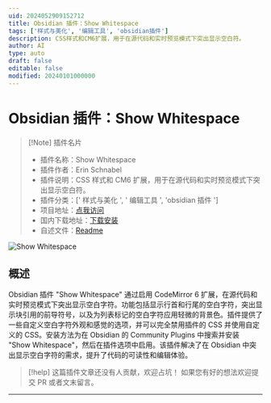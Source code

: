 ```yaml
---
uid: 2024052909152712
title: Obsidian 插件：Show Whitespace
tags: ['样式与美化', '编辑工具', 'obsidian插件']
description: CSS样式和CM6扩展，用于在源代码和实时预览模式下突出显示空白符。
author: AI
type: auto
draft: false
editable: false
modified: 20240101000000
---
```


# Obsidian 插件：Show Whitespace

> [!Note] 插件名片
> - 插件名称：Show Whitespace
> - 插件作者：Erin Schnabel
> - 插件说明：CSS 样式和 CM6 扩展，用于在源代码和实时预览模式下突出显示空白符。
> - 插件分类：[' 样式与美化 ', ' 编辑工具 ', 'obsidian 插件 ']
> - 项目地址：[点我访问](https://github.com/ebullient/obsidian-show-whitespace-cm6)
> - 国内下载地址：[下载安装](https://pkmer.cn/products/plugin/pluginMarket/?show-whitespace-cm6)
> - 自述文件：[Readme](https://ghproxy.net/https://raw.githubusercontent.com/ebullient/obsidian-show-whitespace-cm6/main/README.md)

![Show Whitespace](https://cdn.pkmer.cn/covers/show-whitespace-cm6.png!pkmer)

## 概述

Obsidian 插件 "Show Whitespace" 通过启用 CodeMirror 6 扩展，在源代码和实时预览模式下突出显示空白字符。功能包括显示行首和行尾的空白字符，突出显示块引用的前导符号，以及为列表标记的空白字符应用轻微的背景色。插件提供了一些自定义空白字符外观和感觉的选项，并可以完全禁用插件的 CSS 并使用自定义的 CSS。安装方法为在 Obsidian 的 Community Plugins 中搜索并安装 "Show Whitespace"，然后在插件选项中启用。该插件解决了在 Obsidian 中突出显示空白字符的需求，提升了代码的可读性和编辑体验。

> [!help]
> 这篇插件文章还没有人贡献，欢迎占坑！
> 如果您有好的想法欢迎提交 PR 或者文末留言。

---



